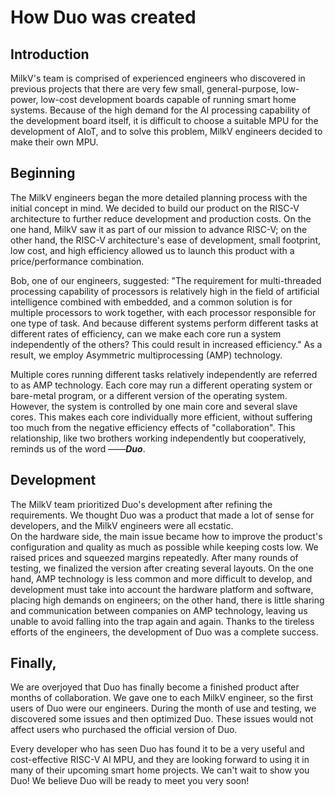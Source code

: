 # How Duo was created 
## Introduction
MilkV's team is comprised of experienced engineers who discovered in previous projects that there are very few small, general-purpose, low-power, low-cost development boards capable of running smart home systems. Because of the high demand for the AI processing capability of the development board itself, it is difficult to choose a suitable MPU for the development of AIoT, and to solve this problem, MilkV engineers decided to make their own MPU.
## Beginning
The MilkV engineers began the more detailed planning process with the initial concept in mind.
We decided to build our product on the RISC-V architecture to further reduce development and production costs. On the one hand, MilkV saw it as part of our mission to advance RISC-V; on the other hand, the RISC-V architecture's ease of development, small footprint, low cost, and high efficiency allowed us to launch this product with a price/performance combination.  

Bob, one of our engineers, suggested: "The requirement for multi-threaded processing capability of processors is relatively high in the field of artificial intelligence combined with embedded, and a common solution is for multiple processors to work together, with each processor responsible for one type of task. And because different systems perform different tasks at different rates of efficiency, can we make each core run a system independently of the others? This could result in increased efficiency." As a result, we employ Asymmetric multiprocessing (AMP) technology.  

Multiple cores running different tasks relatively independently are referred to as AMP technology. Each core may run a different operating system or bare-metal program, or a different version of the operating system. However, the system is controlled by one main core and several slave cores. This makes each core individually more efficient, without suffering too much from the negative efficiency effects of "collaboration". This relationship, like two brothers working independently but cooperatively, reminds us of the word ——***Duo***.
## Development
The MilkV team prioritized Duo's development after refining the requirements. We thought Duo was a product that made a lot of sense for developers, and the MilkV engineers were all ecstatic.  
On the hardware side, the main issue became how to improve the product's configuration and quality as much as possible while keeping costs low. We raised prices and squeezed margins repeatedly. After many rounds of testing, we finalized the version after creating several layouts. On the one hand, AMP technology is less common and more difficult to develop, and development must take into account the hardware platform and software, placing high demands on engineers; on the other hand, there is little sharing and communication between companies on AMP technology, leaving us unable to avoid falling into the trap again and again. Thanks to the tireless efforts of the engineers, the development of Duo was a complete success.
## Finally,
We are overjoyed that Duo has finally become a finished product after months of collaboration. We gave one to each MilkV engineer, so the first users of Duo were our engineers. During the month of use and testing, we discovered some issues and then optimized Duo. These issues would not affect users who purchased the official version of Duo.  

Every developer who has seen Duo has found it to be a very useful and cost-effective RISC-V AI MPU, and they are looking forward to using it in many of their upcoming smart home projects. We can't wait to show you Duo! We believe Duo will be ready to meet you very soon!